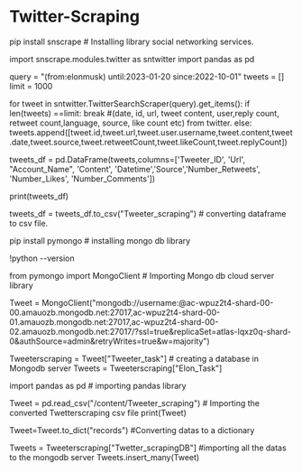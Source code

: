 # Twitter-Scraping

pip install snscrape # Installing library social networking services.

import snscrape.modules.twitter as sntwitter
import pandas as pd

query = "(from:elonmusk) until:2023-01-20 since:2022-10-01"
tweets = []
limit = 1000

for tweet in sntwitter.TwitterSearchScraper(query).get_items():
  if len(tweets) ==limit:
    break
    #(date, id, url, tweet content, user,reply count, retweet count,language, source, like count etc) from twitter.
  else:
        tweets.append([tweet.id,tweet.url,tweet.user.username,tweet.content,tweet.date,tweet.source,tweet.retweetCount,tweet.likeCount,tweet.replyCount])
      
tweets_df = pd.DataFrame(tweets,columns=['Tweeter_ID', 'Url', "Account_Name", 'Content', 'Datetime','Source','Number_Retweets', 'Number_Likes', 'Number_Comments']) 

print(tweets_df)


tweets_df = tweets_df.to_csv("Tweeter_scraping") # converting dataframe to csv file.



pip install pymongo # installing mongo db library

!python --version

from pymongo import MongoClient # Importing Mongo db cloud server library

Tweet = MongoClient("mongodb://username:<password>@ac-wpuz2t4-shard-00-00.amauozb.mongodb.net:27017,ac-wpuz2t4-shard-00-01.amauozb.mongodb.net:27017,ac-wpuz2t4-shard-00-02.amauozb.mongodb.net:27017/?ssl=true&replicaSet=atlas-lqxz0q-shard-0&authSource=admin&retryWrites=true&w=majority")

Tweeterscraping = Tweet["Tweeter_task"] # creating a database in Mongodb server
Tweets = Tweeterscraping["Elon_Task"]

import pandas as pd # importing pandas library

Tweet = pd.read_csv("/content/Tweeter_scraping")  # Importing the converted Twetterscraping csv file
print(Tweet)

Tweet=Tweet.to_dict("records") #Converting datas to a dictionary

Tweets = Tweeterscraping["Twetter_scrapingDB"] #importing all the datas to the mongodb server
Tweets.insert_many(Tweet)
